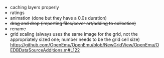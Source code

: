 - caching layers properly
- ratings
- animation (done but they have a 0.0s duration)
- ~~drag and drop (importing files/cover art/adding to collection)~~
- ~~rename~~
- grid scaling (always uses the same image for the grid, not the appropriately sized one; number needs to be the grid cell size) https://github.com/OpenEmu/OpenEmu/blob/NewGridView/OpenEmu/OEDBDataSourceAdditions.m#L122